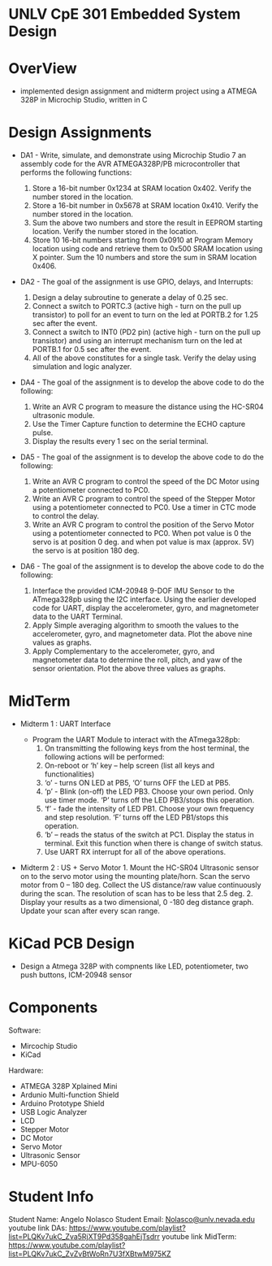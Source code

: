 # UNLV CpE 301 Embedded System Design

# OverView
* implemented design assignment and midterm project using a ATMEGA 328P in Microchip Studio, written in C

# Design Assignments
* DA1 - Write, simulate, and demonstrate using Microchip Studio 7 an assembly code for the AVR
ATMEGA328P/PB microcontroller that performs the following functions:
    1. Store a 16-bit number 0x1234 at SRAM location 0x402. Verify the number stored in the
    location.
    2. Store a 16-bit number in 0x5678 at SRAM location 0x410. Verify the number stored in the
    location.
    3. Sum the above two numbers and store the result in EEPROM starting location. Verify the
    number stored in the location.
    4. Store 10 16-bit numbers starting from 0x0910 at Program Memory location using code and
    retrieve them to 0x500 SRAM location using X pointer. Sum the 10 numbers and store the
    sum in SRAM location 0x406.

* DA2 - The goal of the assignment is use GPIO, delays, and Interrupts:
    1. Design a delay subroutine to generate a delay of 0.25 sec.
    2. Connect a switch to PORTC.3 (active high - turn on the pull up transistor) to poll for an event to
    turn on the led at PORTB.2 for 1.25 sec after the event.
    3. Connect a switch to INT0 (PD2 pin) (active high - turn on the pull up transistor) and using an
    interrupt mechanism turn on the led at PORTB.1 for 0.5 sec after the event.
    4. All of the above constitutes for a single task. Verify the delay using simulation and logic analyzer.

 * DA4 - The goal of the assignment is to develop the above code to do the following:
    1. Write an AVR C program to measure the distance using the HC-SR04 ultrasonic module.
    2. Use the Timer Capture function to determine the ECHO capture pulse.
    3. Display the results every 1 sec on the serial terminal.

 * DA5 - The goal of the assignment is to develop the above code to do the following:
    1. Write an AVR C program to control the speed of the DC Motor using a potentiometer connected to PC0.
    2. Write an AVR C program to control the speed of the Stepper Motor using a potentiometer connected to PC0. Use a timer in CTC mode to control the delay.
    3. Write an AVR C program to control the position of the Servo Motor using a potentiometer connected to PC0. When pot value is 0 the servo is at position 0 deg. and when pot value is max (approx. 5V) 
       the servo is at position 180 deg.

 * DA6 - The goal of the assignment is to develop the above code to do the following:
    1. Interface the provided ICM-20948 9-DOF IMU Sensor to the ATmega328pb using the I2C
    interface. Using the earlier developed code for UART, display the accelerometer, gyro, and magnetometer data to the UART Terminal.
    2. Apply Simple averaging algorithm to smooth the values to the accelerometer, gyro, and magnetometer data. Plot the above nine values as graphs.
    3. Apply Complementary to the accelerometer, gyro, and magnetometer data to determine the roll, pitch, and yaw of the sensor orientation. Plot the above three values as graphs.

# MidTerm
* Midterm 1 : UART Interface
   - Program the UART Module to interact with the ATmega328pb:
        1. On transmitting the following keys from the host terminal, the following actions will be performed:
        1. On-reboot or ‘h’ key – help screen (list all keys and functionalities)
        2. ‘o’ - turns ON LED at PB5, ‘O’ turns OFF the LED at PB5.
        3. ‘p’ - Blink (on-off) the LED PB3. Choose your own period. Only use timer mode. ‘P’ turns off
        the LED PB3/stops this operation.
        4. ‘f’ - fade the intensity of LED PB1. Choose your own frequency and step resolution. ‘F’ turns
        off the LED PB1/stops this operation.
        5. ‘b’ – reads the status of the switch at PC1. Display the status in terminal. Exit this function
        when there is change of switch status.
        6. Use UART RX interrupt for all of the above operations.

* Midterm 2 : US + Servo Motor
      1. Mount the HC-SR04 Ultrasonic sensor on to the servo motor using the mounting plate/horn. Scan
    the servo motor from 0 – 180 deg. Collect the US distance/raw value continuously during the scan.
    The resolution of scan has to be less that 2.5 deg.
    2. Display your results as a two dimensional, 0 -180 deg distance graph. Update your scan after every
    scan range. 

# KiCad PCB Design
* Design a Atmega 328P with compnents like LED, potentiometer, two push buttons, ICM-20948 sensor



# Components
Software:
* Mircochip Studio
* KiCad
  
Hardware:
* ATMEGA 328P Xplained Mini
* Ardunio Multi-function Shield
* Arduino Prototype Shield
* USB Logic Analyzer
* LCD
* Stepper Motor
* DC Motor
* Servo Motor
* Ultrasonic Sensor
* MPU-6050




# Student Info

Student Name: Angelo Nolasco
Student Email: Nolasco@unlv.nevada.edu
youtube link DAs: https://www.youtube.com/playlist?list=PLQKv7ukC_Zva5RjXT9Pd358gahEjTsdrr 
youtube link MidTerm: https://www.youtube.com/playlist?list=PLQKv7ukC_ZvZvBtWoRn7U3fXBtwM975KZ


